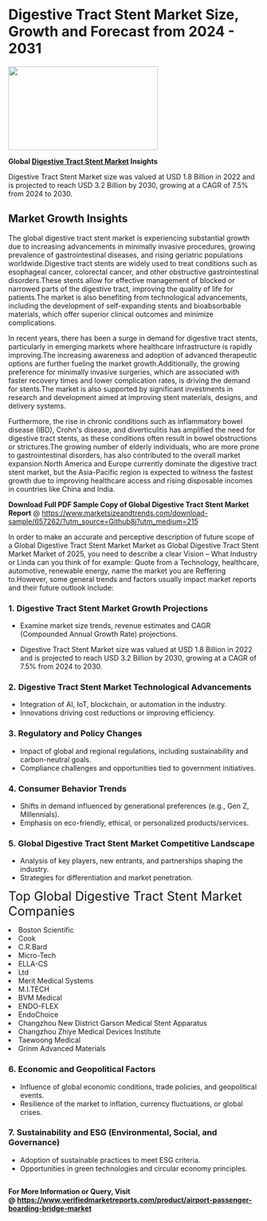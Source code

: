 <H1>Digestive Tract Stent Market Size, Growth and Forecast from 2024 - 2031</H1><img class="aligncenter size-medium wp-image-584254" src="https://thirdeyenews.in/wp-content/uploads/2024/09/Global-Market-Research-300x168.jpeg" alt="" width="300" height="168" /><p><strong>Global&nbsp;<a href="https://www.marketsizeandtrends.com/download-sample/657262/?utm_source=Github8j?utm_medium=215">Digestive Tract Stent Market</a> Insights</strong></p><p>Digestive Tract Stent Market size was valued at USD 1.8 Billion in 2022 and is projected to reach USD 3.2 Billion by 2030, growing at a CAGR of 7.5% from 2024 to 2030.</p><p><h2>Market Growth Insights</h2> <p>The global digestive tract stent market is experiencing substantial growth due to increasing advancements in minimally invasive procedures, growing prevalence of gastrointestinal diseases, and rising geriatric populations worldwide.Digestive tract stents are widely used to treat conditions such as esophageal cancer, colorectal cancer, and other obstructive gastrointestinal disorders.These stents allow for effective management of blocked or narrowed parts of the digestive tract, improving the quality of life for patients.The market is also benefiting from technological advancements, including the development of self-expanding stents and bioabsorbable materials, which offer superior clinical outcomes and minimize complications.</p> <p>In recent years, there has been a surge in demand for digestive tract stents, particularly in emerging markets where healthcare infrastructure is rapidly improving.The increasing awareness and adoption of advanced therapeutic options are further fueling the market growth.Additionally, the growing preference for minimally invasive surgeries, which are associated with faster recovery times and lower complication rates, is driving the demand for stents.The market is also supported by significant investments in research and development aimed at improving stent materials, designs, and delivery systems.</p> <p>Furthermore, the rise in chronic conditions such as inflammatory bowel disease (IBD), Crohn's disease, and diverticulitis has amplified the need for digestive tract stents, as these conditions often result in bowel obstructions or strictures.The growing number of elderly individuals, who are more prone to gastrointestinal disorders, has also contributed to the overall market expansion.North America and Europe currently dominate the digestive tract stent market, but the Asia-Pacific region is expected to witness the fastest growth due to improving healthcare access and rising disposable incomes in countries like China and India.</p> <p><span class=""><strong>Download Full PDF Sample Copy of Global Digestive Tract Stent Market Report</strong> @ <a href="https://www.marketsizeandtrends.com/download-sample/657262/?utm_source=Github8j?utm_medium=215" target="_blank">https://www.marketsizeandtrends.com/download-sample/657262/?utm_source=Github8j?utm_medium=215</a></span></p><p>In order to make an accurate and perceptive description of future scope of a Global&nbsp;Digestive Tract Stent Market Market as Global&nbsp;Digestive Tract Stent Market Market of 2025, you need to describe a clear Vision &ndash; What Industry or Linda can you think of for example: Quote from a Technology, healthcare, automotive, renewable energy, name the market you are Reffering to.However, some general trends and factors usually impact market reports and their future outlook include:</p><h3>1.&nbsp;<strong>Digestive Tract Stent Market Growth Projections</strong></h3><ul><li>Examine market size trends, revenue estimates and CAGR (Compounded Annual Growth Rate) projections.</li><li><p>Digestive Tract Stent Market size was valued at USD 1.8 Billion in 2022 and is projected to reach USD 3.2 Billion by 2030, growing at a CAGR of 7.5% from 2024 to 2030.</p></li></ul><h3>2.&nbsp;<strong>Digestive Tract Stent Market Technological Advancements</strong></h3><ul><li>Integration of AI, IoT, blockchain, or automation in the industry.</li><li>Innovations driving cost reductions or improving efficiency.</li></ul><h3>3.&nbsp;<strong>Regulatory and Policy Changes</strong></h3><ul><li>Impact of global and regional regulations, including sustainability and carbon-neutral goals.</li><li>Compliance challenges and opportunities tied to government initiatives.</li></ul><h3>4.&nbsp;<strong>Consumer Behavior Trends</strong></h3><ul><li>Shifts in demand influenced by generational preferences (e.g., Gen Z, Millennials).</li><li>Emphasis on eco-friendly, ethical, or personalized products/services.</li></ul><h3>5.&nbsp;<strong>Global Digestive Tract Stent Market Competitive Landscape</strong></h3><ul><li>Analysis of key players, new entrants, and partnerships shaping the industry.</li><li>Strategies for differentiation and market penetration.</li></ul><p data-pm-slice="1 1 []"><span style="color: inherit; font-family: inherit; font-size: 25px;">Top Global Digestive Tract Stent Market Companies</span></p><div class="" data-test-id=""><p><li>Boston Scientific</li><li> Cook</li><li> C.R.Bard</li><li> Micro-Tech</li><li> ELLA-CS</li><li> Ltd</li><li> Merit Medical Systems</li><li> M.I.TECH</li><li> BVM Medical</li><li> ENDO-FLEX</li><li> EndoChoice</li><li> Changzhou New District Garson Medical Stent Apparatus</li><li> Changzhou Zhiye Medical Devices Institute</li><li> Taewoong Medical</li><li> Grinm Advanced Materials</li></p></div><h3>6.&nbsp;<strong>Economic and Geopolitical Factors</strong></h3><ul><li>Influence of global economic conditions, trade policies, and geopolitical events.</li><li>Resilience of the market to inflation, currency fluctuations, or global crises.</li></ul><h3>7.&nbsp;<strong>Sustainability and ESG (Environmental, Social, and Governance)</strong></h3><ul><li>Adoption of sustainable practices to meet ESG criteria.</li><li>Opportunities in green technologies and circular economy principles.</li></ul><h2><strong style="font-size: 14px;">For More Information or Query, Visit @&nbsp;</strong><a style="background-color: #ffffff; font-size: 14px;" href="https://www.marketsizeandtrends.com/report/digestive-tract-stent-market/" target="_blank">https://www.verifiedmarketreports.com/product/airport-passenger-boarding-bridge-market</a></h2>